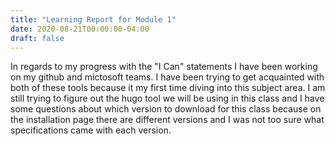 ```yaml
---
title: "Learning Report for Module 1"
date: 2020-08-21T00:00:00-04:00
draft: false
---
```

In regards to my progress with the "I Can" statements I have been working on my github and mictosoft teams. I have been trying to get acquainted with both of these tools because it my first time diving into this subject area. I am still trying to figure out the hugo tool we will be using in this class and I have some questions about which version to download for this class because on the installation page there are different versions and I was not too sure what specifications came with each version.
